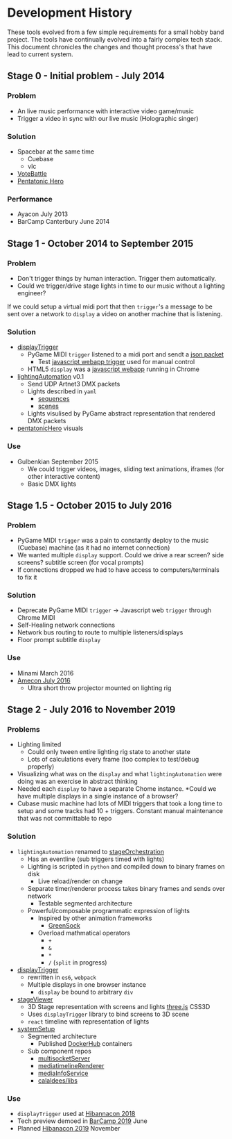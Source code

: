 Development History
===================

These tools evolved from a few simple requirements for a small hobby band project.
The tools have continually evolved into a fairly complex tech stack.
This document chronicles the changes and thought process's that have lead to current system.


Stage 0 - Initial problem - July 2014
-------------------------------------

### Problem
* An live music performance with interactive video game/music
* Trigger a video in sync with our live music (Holographic singer)

### Solution
* Spacebar at the same time
    * Cuebase
    * vlc
* [VoteBattle](https://github.com/superLimitBreak/voteBattle/tree/38f058fbb3f221429e9e6967b79543067747d6ce)
* [Pentatonic Hero](https://github.com/superLimitBreak/pentatonicHero/tree/bd6a873eaaf00717be0ddb58a12eb3cd687c866d)

### Performance
* Ayacon July 2013
* BarCamp Canterbury June 2014


Stage 1 - October 2014 to September 2015
----------------------------------------

### Problem
* Don't trigger things by human interaction. Trigger them automatically.
* Could we trigger/drive stage lights in time to our music without a lighting engineer?

If we could setup a virtual midi port that then `trigger`'s a message to be sent over a network to `display` a video on another machine that is listening.

### Solution
* [displayTrigger](https://github.com/superLimitBreak/displayTrigger/tree/01028f2c435d3f30d7884c1ee1651c9ca4c790d7)
    * PyGame MIDI `trigger` listened to a midi port and sendt a [json packet](https://github.com/superLimitBreak/displayTrigger/blob/7d4d2ffc3f74f2c16dc96fc0d0ec9da9deb00e87/client/event_map.json#L13)
        * Test [javascript webapp trigger](https://github.com/superLimitBreak/displayTrigger/blob/7d4d2ffc3f74f2c16dc96fc0d0ec9da9deb00e87/server/displaytrigger/static/control/control.html#L23) used for manual control
    * HTML5 `display` was a [javascript webapp](https://github.com/superLimitBreak/displayTrigger/blob/7d4d2ffc3f74f2c16dc96fc0d0ec9da9deb00e87/server/displaytrigger/static/projector/projector.js#L54) running in Chrome
* [lightingAutomation](https://github.com/superLimitBreak/stageOrchestration/releases/tag/v0.1) v0.1
    * Send UDP Artnet3 DMX packets
    * Lights described in `yaml`
        * [sequences](https://github.com/superLimitBreak/stageOrchestration/blob/v0.1/data/sequences/miku_2.yaml)
        * [scenes](https://github.com/superLimitBreak/stageOrchestration/blob/v0.1/data/scenes/miku/miku_bc_fill_coutin.yaml)
    * Lights visulised by PyGame abstract representation that rendered DMX packets
* [pentatonicHero](https://twitter.com/calaldees/status/601659707762319360) visuals

### Use
* Gulbenkian September 2015
    * We could trigger videos, images, sliding text animations, iframes (for other interactive content)
    * Basic DMX lights


Stage 1.5 - October 2015 to July 2016
-------------------------------------

### Problem
* PyGame MIDI `trigger` was a pain to constantly deploy to the music (Cuebase) machine (as it had no internet connection)
* We wanted multiple `display` support. Could we drive a rear screen? side screens? subtitle screen (for vocal prompts)
* If connections dropped we had to have access to computers/terminals to fix it

### Solution
* Deprecate PyGame MIDI `trigger` -> Javascript web `trigger` through Chrome MIDI
* Self-Healing network connections
* Network bus routing to route to multiple listeners/displays
* Floor prompt subtitle `display`

### Use
* Minami March 2016
* [Amecon July 2016](https://youtu.be/UqLNA3NVLhE?t=40)
    * Ultra short throw projector mounted on lighting rig


Stage 2 - July 2016 to November 2019
------------------------------------

### Problems
* Lighting limited
    * Could only tween entire lighting rig state to another state
    * Lots of calculations every frame (too complex to test/debug properly)
* Visualizing what was on the `display` and what `lightingAutomation` were doing was an exercise in abstract thinking
* Needed each `display` to have a separate Chome instance.
    *Could we have multiple displays in a single instance of a browser?
* Cubase music machine had lots of MIDI triggers that took a long time to setup and some tracks had 10 + triggers. Constant manual maintenance that was not committable to repo

### Solution
* `lightingAutomation` renamed to [stageOrchestration](https://github.com/superLimitBreak/stageOrchestration)
    * Has an eventline (sub triggers timed with lights)
    * Lighting is scripted in `python` and compiled down to binary frames on disk
        * Live reload/render on change
    * Separate timer/renderer process takes binary frames and sends over network
        * Testable segmented architecture
    * Powerful/composable programmatic expression of lights
        * Inspired by other animation frameworks
            * [GreenSock](https://greensock.com/examples-showcases)
        * Overload mathmatical operators
            * `+`
            * `&`
            * `*`
            * `/` (`split` in progress)
* [displayTrigger](https://github.com/superLimitBreak/displayTrigger)
    * rewritten in `es6`, `webpack`
    * Multiple displays in one browser instance
        * `display` be bound to arbitrary `div`
* [stageViewer](https://github.com/superLimitBreak/stageViewer)
    * 3D Stage representation with screens and lights [three.js](https://threejs.org/) CSS3D
    * Uses `displayTrigger` library to bind screens to 3D scene
    * `react` timeline with representation of lights
* [systemSetup](https://github.com/superLimitBreak/systemSetup)
    * Segmented architecture
        * Published [DockerHub](https://cloud.docker.com/u/superlimitbreak/repository/list) containers
    * Sub component repos
        * [multisocketServer](https://github.com/superLimitBreak/multisocketServer)
        * [mediatimelineRenderer](https://github.com/superLimitBreak/mediaTimelineRenderer)
        * [mediaInfoService](https://github.com/superLimitBreak/mediaInfoService)
        * [calaldees/libs](https://github.com/calaldees/libs)

### Use
* `displayTrigger` used at [Hibannacon 2018](https://twitter.com/SuperLimitBreak/status/1059123513578135552)
* Tech preview demoed in [BarCamp 2019](http://barcampcanterbury.com) June
* Planned [Hibanacon 2019](https://www.hibanacon.co.uk/) November
